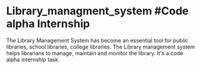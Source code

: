 # Library_managment_system #Code alpha Internship
The Library Management System has become an essential tool for public libraries, school libraries, college libraries. The Library management system helps librarians to manage, maintain and monitor the library. It's a code alpha internship task.
